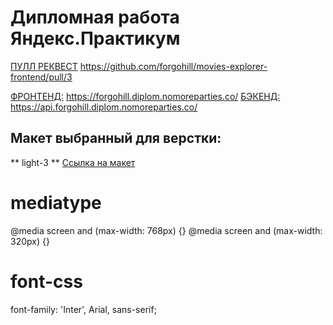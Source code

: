 # Дипломная работа Яндекс.Практикум

[ПУЛЛ РЕКВЕСТ](https://github.com/forgohill/movies-explorer-frontend/pull/3)
https://github.com/forgohill/movies-explorer-frontend/pull/3


[ФРОНТЕНД:](https://forgohill.diplom.nomoreparties.co/)
https://forgohill.diplom.nomoreparties.co/
[БЭКЕНД:](https://api.forgohill.diplom.nomoreparties.co/)
https://api.forgohill.diplom.nomoreparties.co/

## Макет выбранный для верстки:
** light-3 **
[Ссылка на макет](https://www.figma.com/file/6FMWkB94wE7KTkcCgUXtnC/light-1?type=design&node-id=891-3857&mode=design&t=2o1n0jVrlmCiWxAF-0)

# mediatype

@media screen and (max-width: 768px) {}
@media screen and (max-width: 320px) {}

# font-css

font-family: 'Inter', Arial, sans-serif;

